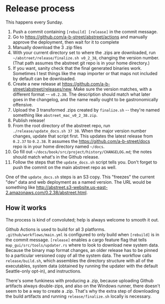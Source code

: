 # Release process

This happens every Sunday.

1.  Push a commit containing `[rebuild] [release]` in the commit message.
2.  Go to <https://github.com/a-b-street/abstreet/actions> and manually approve
    the deployment, then wait for it to complete
3.  Manually download the 3 .zip files
4.  With your current directory set to where the .zips are downloaded, run
    `~/abstreet/release/finalize.sh v0_2_38`, changing the version number. (That
    path assumes the abstreet git repo is in your home directory.)
5.  If you want, sanity check that the final generated binaries work. Sometimes
    I test things like the map importer or that maps not included by default can
    be downloaded.
6.  Create a new release at
    <https://github.com/a-b-street/abstreet/releases/new>. Make sure the version
    matches, with a different format -- `v0.2.38`. The description should match
    what later goes in the changelog, and the name really ought to be
    gastronomically offensive.
7.  Upload the 3 transformed .zips created by `finalize.sh` -- they're named
    something like `abstreet_mac_v0_2_38.zip`.
8.  Publish release!
9.  From the root directory of the abstreet repo, run
    `./release/update_docs.sh 37 38`. When the major version number changes,
    update that script first. This updates the latest release from `0.2.37` to
    `0.2.38`. It assumes the <https://github.com/a-b-street/docs> repo is in
    your home directory named `~/docs`.
10. Go fill out `~/docs/book/src/project/history/CHANGELOG.md`; the notes should
    match what's in the Github release.
11. Follow the steps that the `update_docs.sh` script tells you. Don't forget to
    push the commit on the main abstreet repo as well.

One of the `update_docs.sh` steps is an S3 copy. This "freezes" the current
"dev" data and web deployment as a named version. The URL would be something
like <http://abstreet.s3-website.us-east-2.amazonaws.com/0.2.38/abstreet.html>.

## How it works

The process is kind of convoluted; help is always welcome to smooth it out.

Github Actions is used to build for all 3 platforms.
`.github/workflows/main.yml` is configured to only build when `[rebuild]` is in
the commit message. `[release]` enables a cargo feature flag that tells
`map_gui/src/tools/updater.rs` where to look to download new system data.
Because the binary map format changes, an older release has to be pinned to a
particular versioned copy of all the system data. The workflow calls
`release/build.sh`, which assembles the directory structure with all of the
executables, system data (obtained by running the updater with the default
Seattle-only opt-in), and instructions.

There's some funkiness with producing a .zip, because uploading Github artifacts
always double-zips, and also on the Windows runner, there doesn't seem to be a
way to create a .zip. That's why the extra step of downloading the build
artifacts and running `release/finalize.sh` locally is necessary.
